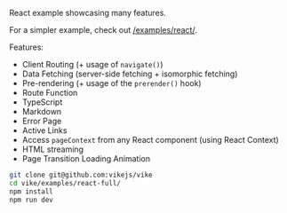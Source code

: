 React example showcasing many features.

For a simpler example, check out [/examples/react/](/examples/react/).

Features:
 - Client Routing (+ usage of `navigate()`)
 - Data Fetching (server-side fetching + isomorphic fetching)
 - Pre-rendering (+ usage of the `prerender()` hook)
 - Route Function
 - TypeScript
 - Markdown
 - Error Page
 - Active Links
 - Access `pageContext` from any React component (using React Context)
 - HTML streaming
 - Page Transition Loading Animation

```bash
git clone git@github.com:vikejs/vike
cd vike/examples/react-full/
npm install
npm run dev
```
